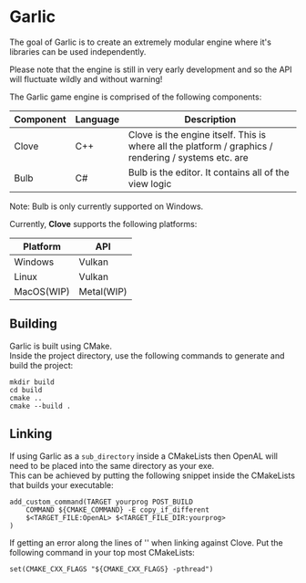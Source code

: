 # Garlic

The goal of Garlic is to create an extremely modular engine where it's libraries can be used independently.

Please note that the engine is still in very early development and so the API will fluctuate wildly and without warning!

The Garlic game engine is comprised of the following components:

|Component|Language|Description|
|-|-|-|
|Clove|C++|Clove is the engine itself. This is where all the platform / graphics / rendering / systems etc. are|
|Bulb|C#|Bulb is the editor. It contains all of the view logic|

Note: Bulb is only currently supported on Windows.

Currently, **Clove** supports the following platforms:

|**Platform**|**API**|
|-|-|
|Windows|Vulkan|
|Linux|Vulkan|
|MacOS(WIP)|Metal(WIP)|

## Building

Garlic is built using CMake.  
Inside the project directory, use the following commands to generate and build the project:
```
mkdir build
cd build
cmake ..
cmake --build .
```

## Linking

If using Garlic as a `sub_directory` inside a CMakeLists then OpenAL will need to be placed into the same directory as your exe.  
This can be achieved by putting the following snippet inside the CMakeLists that builds your executable:
```
add_custom_command(TARGET yourprog POST_BUILD
    COMMAND ${CMAKE_COMMAND} -E copy_if_different
    $<TARGET_FILE:OpenAL> $<TARGET_FILE_DIR:yourprog>
)
```

If getting an error along the lines of '' when linking against Clove. Put the following command in your top most CMakeLists:
```
set(CMAKE_CXX_FLAGS "${CMAKE_CXX_FLAGS} -pthread")
```